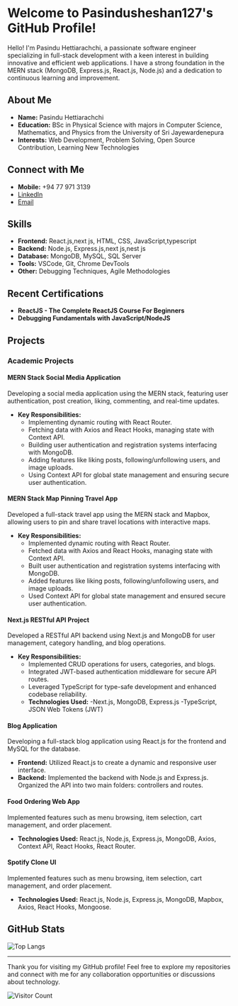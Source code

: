 # Welcome to Pasindusheshan127's GitHub Profile!

Hello! I'm Pasindu Hettiarachchi, a passionate software engineer specializing in full-stack development with a keen interest in building innovative and efficient web applications. I have a strong foundation in the MERN stack (MongoDB, Express.js, React.js, Node.js) and a dedication to continuous learning and improvement.



## About Me

- **Name:** Pasindu Hettiarachchi
- **Education:** BSc in Physical Science with majors in Computer Science, Mathematics, and Physics from the University of Sri Jayewardenepura
- **Interests:** Web Development, Problem Solving, Open Source Contribution, Learning New Technologies

## Connect with Me

- **Mobile:** +94 77 971 3139
- [LinkedIn](https://www.linkedin.com/in/pasindu-hettiarachchi-1610772bb)
- [Email](mailto:pasinduhettiarachchi201@gmail.com)

## Skills

- **Frontend:** React.js,next js, HTML, CSS, JavaScript,typescript
- **Backend:** Node.js, Express.js,next js,nest js
- **Database:** MongoDB, MySQL, SQL Server
- **Tools:** VSCode, Git, Chrome DevTools
- **Other:** Debugging Techniques, Agile Methodologies

## Recent Certifications

- **ReactJS - The Complete ReactJS Course For Beginners**
- **Debugging Fundamentals with JavaScript/NodeJS**

## Projects

### Academic Projects

#### MERN Stack Social Media Application
Developing a social media application using the MERN stack, featuring user authentication, post creation, liking, commenting, and real-time updates.
- **Key Responsibilities:**
  - Implementing dynamic routing with React Router.
  - Fetching data with Axios and React Hooks, managing state with Context API.
  - Building user authentication and registration systems interfacing with MongoDB.
  - Adding features like liking posts, following/unfollowing users, and image uploads.
  - Using Context API for global state management and ensuring secure user authentication.

#### MERN Stack Map Pinning Travel App
Developed a full-stack travel app using the MERN stack and Mapbox, allowing users to pin and share travel locations with interactive maps.
- **Key Responsibilities:**
  - Implemented dynamic routing with React Router.
  - Fetched data with Axios and React Hooks, managing state with Context API.
  - Built user authentication and registration systems interfacing with MongoDB.
  - Added features like liking posts, following/unfollowing users, and image uploads.
  - Used Context API for global state management and ensured secure user authentication.

#### Next.js RESTful API Project
Developed a RESTful API backend using Next.js and MongoDB for user management, category handling, and blog operations.
- **Key Responsibilities:**
  - Implemented CRUD operations for users, categories, and blogs.
  - Integrated JWT-based authentication middleware for secure API routes.
  - Leveraged TypeScript for type-safe development and enhanced codebase reliability.
  - **Technologies Used:**
    -Next.js, MongoDB, Express.js
    -TypeScript, JSON Web Tokens (JWT)

#### Blog Application
Developing a full-stack blog application using React.js for the frontend and MySQL for the database.
- **Frontend:** Utilized React.js to create a dynamic and responsive user interface.
- **Backend:** Implemented the backend with Node.js and Express.js. Organized the API into two main folders: controllers and routes.

#### Food Ordering Web App
Implemented features such as menu browsing, item selection, cart management, and order placement.
- **Technologies Used:** React.js, Node.js, Express.js, MongoDB, Axios, Context API, React Hooks, React Router.

#### Spotify Clone UI
Implemented features such as menu browsing, item selection, cart management, and order placement.
- **Technologies Used:** React.js, Node.js, Express.js, MongoDB, Mapbox, Axios, React Hooks, Mongoose.



## GitHub Stats

![Top Langs](https://github-readme-stats.vercel.app/api/top-langs/?username=Pasindusheshan127&layout=compact&theme=radical)

---

Thank you for visiting my GitHub profile! Feel free to explore my repositories and connect with me for any collaboration opportunities or discussions about technology.

![Visitor Count](https://visitor-badge.laobi.icu/badge?page_id=Pasindusheshan127.Pasindusheshan127)


